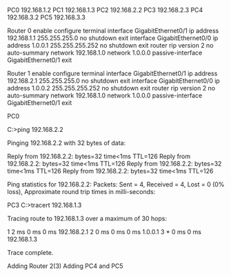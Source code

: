 
PC0 192.168.1.2
PC1 192.168.1.3
PC2 192.168.2.2
PC3 192.168.2.3
PC4 192.168.3.2
PC5 192.168.3.3



Router 0
enable
configure terminal
interface GigabitEthernet0/1
ip address 192.168.1.1 255.255.255.0
no shutdown
exit
interface GigabitEthernet0/0
ip address 1.0.0.1 255.255.255.252
no shutdown
exit
router rip
version 2
no auto-summary
network 192.168.1.0
network 1.0.0.0
passive-interface GigabitEthernet0/1
exit



Router 1
enable
configure terminal
interface GigabitEthernet0/1
ip address 192.168.2.1 255.255.255.0
no shutdown
exit
interface GigabitEthernet0/0
ip address 1.0.0.2 255.255.255.252
no shutdown
exit
router rip
version 2
no auto-summary
network 192.168.1.0
network 1.0.0.0
passive-interface GigabitEthernet0/1
exit

PC0 

C:\>ping 192.168.2.2

Pinging 192.168.2.2 with 32 bytes of data:

Reply from 192.168.2.2: bytes=32 time<1ms TTL=126
Reply from 192.168.2.2: bytes=32 time<1ms TTL=126
Reply from 192.168.2.2: bytes=32 time<1ms TTL=126
Reply from 192.168.2.2: bytes=32 time<1ms TTL=126

Ping statistics for 192.168.2.2:
    Packets: Sent = 4, Received = 4, Lost = 0 (0% loss),
Approximate round trip times in milli-seconds:

PC3 
C:\>tracert 192.168.1.3

Tracing route to 192.168.1.3 over a maximum of 30 hops: 

  1   2 ms      0 ms      0 ms      192.168.2.1
  2   0 ms      0 ms      0 ms      1.0.0.1
  3   *         0 ms      0 ms      192.168.1.3

Trace complete.

Adding Router 2(3)
Adding PC4 and PC5

